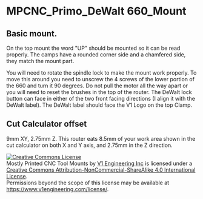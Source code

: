# MPCNC_Primo_DeWalt 660_Mount

## Basic mount.

On the top mount the word "UP" should be mounted so it can be read properly. The camps have a rounded corner side and a chamfered side, they match the mount part.

You will need to rotate the spindle lock to make the mount work properly. To move this around you need to unscrew the 4 screws of the lower portion of the 660 and turn it 90 degrees. Do not pull the motor all the way apart or you will need to reset the brushes in the top of the router. The DeWalt lock button can face in either of the two front facing directions (I align it with the DeWalt label). The DeWalt label should face the V1 Logo on the top Clamp.

## Cut Calculator offset 
9mm XY, 2.75mm Z. 
This router eats 8.5mm of your work area shown in the cut calculator on both X and Y axis, and 2.75mm in the Z direction.


<a rel="license" href="http://creativecommons.org/licenses/by-nc-sa/4.0/"><img alt="Creative Commons License" style="border-width:0" src="https://i.creativecommons.org/l/by-nc-sa/4.0/88x31.png" /></a><br /><span xmlns:dct="http://purl.org/dc/terms/" href="http://purl.org/dc/dcmitype/InteractiveResource" property="dct:title" rel="dct:type">Mostly Printed CNC Tool Mounts</span> by <a xmlns:cc="http://creativecommons.org/ns#" href="https://www.v1engineering.com/" property="cc:attributionName" rel="cc:attributionURL">V1 Engineering Inc</a> is licensed under a <a rel="license" href="http://creativecommons.org/licenses/by-nc-sa/4.0/">Creative Commons Attribution-NonCommercial-ShareAlike 4.0 International License</a>.<br />Permissions beyond the scope of this license may be available at <a xmlns:cc="http://creativecommons.org/ns#" href="https://www.v1engineering.com/license/" rel="cc:morePermissions">https://www.v1engineering.com/license/</a>.
